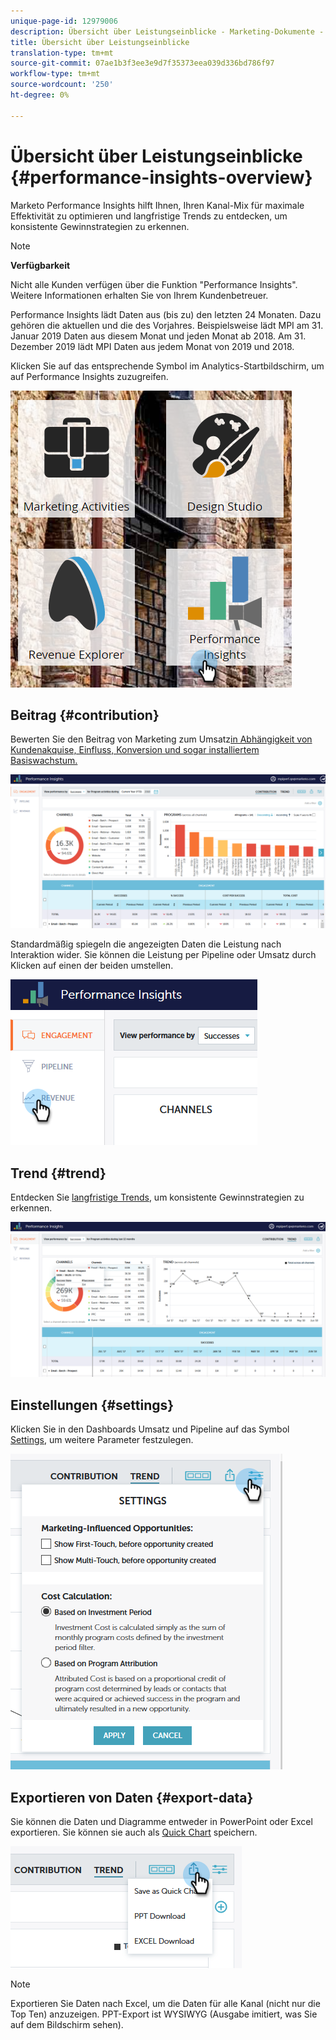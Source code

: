 ```yaml
---
unique-page-id: 12979006
description: Übersicht über Leistungseinblicke - Marketing-Dokumente - Produktdokumentation
title: Übersicht über Leistungseinblicke
translation-type: tm+mt
source-git-commit: 07ae1b3f3ee3e9d7f35373eea039d336bd786f97
workflow-type: tm+mt
source-wordcount: '250'
ht-degree: 0%

---
```



# Übersicht über Leistungseinblicke {#performance-insights-overview}

Marketo Performance Insights hilft Ihnen, Ihren Kanal-Mix für maximale Effektivität zu optimieren und langfristige Trends zu entdecken, um konsistente Gewinnstrategien zu erkennen.

>[!NOTE]
>
>**Verfügbarkeit**
>
>Nicht alle Kunden verfügen über die Funktion &quot;Performance Insights&quot;. Weitere Informationen erhalten Sie von Ihrem Kundenbetreuer.

Performance Insights lädt Daten aus (bis zu) den letzten 24 Monaten. Dazu gehören die aktuellen und die des Vorjahres. Beispielsweise lädt MPI am 31. Januar 2019 Daten aus diesem Monat und jeden Monat ab 2018. Am 31. Dezember 2019 lädt MPI Daten aus jedem Monat von 2019 und 2018.

Klicken Sie auf das entsprechende Symbol im Analytics-Startbildschirm, um auf Performance Insights zuzugreifen.

![](assets/one.png)

## Beitrag {#contribution}

Bewerten Sie den Beitrag von Marketing zum Umsatz[in Abhängigkeit von Kundenakquise, Einfluss, Konversion und sogar installiertem Basiswachstum.](http://docs.marketo.com/x/QAvG)

![](assets/two.png)

Standardmäßig spiegeln die angezeigten Daten die Leistung nach Interaktion wider. Sie können die Leistung per Pipeline oder Umsatz durch Klicken auf einen der beiden umstellen.

![](assets/3.png)

## Trend {#trend}

Entdecken Sie [langfristige Trends](http://docs.marketo.com/x/QgvG), um konsistente Gewinnstrategien zu erkennen.

![](assets/4.png)

## Einstellungen {#settings}

Klicken Sie in den Dashboards Umsatz und Pipeline auf das Symbol [Settings](http://docs.marketo.com/x/pIDS), um weitere Parameter festzulegen.

![](assets/5.png)

## Exportieren von Daten {#export-data}

Sie können die Daten und Diagramme entweder in PowerPoint oder Excel exportieren. Sie können sie auch als [Quick Chart](https://docs.marketo.com/x/iRLG) speichern.

![](assets/6.png)

>[!NOTE]
>
>Exportieren Sie Daten nach Excel, um die Daten für alle Kanal (nicht nur die Top Ten) anzuzeigen. PPT-Export ist WYSIWYG (Ausgabe imitiert, was Sie auf dem Bildschirm sehen).

